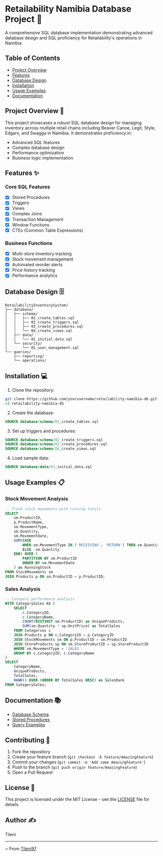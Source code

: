 # Retailability Namibia Database Project 🏪

A comprehensive SQL database implementation demonstrating advanced database design and SQL proficiency for Retailability's operations in Namibia.

## Table of Contents
- [Project Overview](#project-overview)
- [Features](#features)
- [Database Design](#database-design)
- [Installation](#installation)
- [Usage Examples](#usage-examples)
- [Documentation](#documentation)

## Project Overview 🎯

This project showcases a robust SQL database design for managing inventory across multiple retail chains including Beaver Canoe, Legit, Style, Edgars, and Swagga in Namibia. It demonstrates proficiency in:

- Advanced SQL features
- Complex database design
- Performance optimization
- Business logic implementation

## Features ✨

### Core SQL Features
- [x] Stored Procedures
- [x] Triggers
- [x] Views
- [x] Complex Joins
- [x] Transaction Management
- [x] Window Functions
- [x] CTEs (Common Table Expressions)

### Business Functions
- [x] Multi-store inventory tracking
- [x] Stock movement management
- [x] Automated reorder alerts
- [x] Price history tracking
- [x] Performance analytics

## Database Design 🗄️

```plaintext
RetailabilityInventorySystem/
├── database/
│   ├── schema/
│   │   ├── 01_create_tables.sql
│   │   ├── 02_create_triggers.sql
│   │   ├── 03_create_procedures.sql
│   │   └── 04_create_views.sql
│   ├── data/
│   │   └── 01_initial_data.sql
│   └── security/
│       └── 01_user_management.sql
└── queries/
    ├── reporting/
    └── operations/
```

## Installation 💻

1. Clone the repository:
```bash
git clone https://github.com/yourusername/retailability-namibia-db.git
cd retailability-namibia-db
```

2. Create the database:
```sql
SOURCE database/schema/01_create_tables.sql
```

3. Set up triggers and procedures:
```sql
SOURCE database/schema/02_create_triggers.sql
SOURCE database/schema/03_create_procedures.sql
SOURCE database/schema/04_create_views.sql
```

4. Load sample data:
```sql
SOURCE database/data/01_initial_data.sql
```

## Usage Examples 📋

### Stock Movement Analysis
```sql
-- Track stock movements with running totals
SELECT 
    sm.ProductID,
    p.ProductName,
    sm.MovementType,
    sm.Quantity,
    sm.MovementDate,
    SUM(CASE 
        WHEN sm.MovementType IN ('RECEIVING', 'RETURN') THEN sm.Quantity
        ELSE -sm.Quantity 
    END) OVER (
        PARTITION BY sm.ProductID 
        ORDER BY sm.MovementDate
    ) as RunningStock
FROM StockMovements sm
JOIN Products p ON sm.ProductID = p.ProductID;
```

### Sales Analysis
```sql
-- Category performance analysis
WITH CategorySales AS (
    SELECT 
        c.CategoryID,
        c.CategoryName,
        COUNT(DISTINCT sm.ProductID) as UniqueProducts,
        SUM(sm.Quantity * sp.UnitPrice) as TotalSales
    FROM Categories c
    JOIN Products p ON c.CategoryID = p.CategoryID
    JOIN StockMovements sm ON p.ProductID = sm.ProductID
    JOIN StoreProducts sp ON sm.StoreProductID = sp.StoreProductID
    WHERE sm.MovementType = 'SALES'
    GROUP BY c.CategoryID, c.CategoryName
)
SELECT 
    CategoryName,
    UniqueProducts,
    TotalSales,
    RANK() OVER (ORDER BY TotalSales DESC) as SalesRank
FROM CategorySales;
```

## Documentation 📚

- [Database Schema](docs/schema.md)
- [Stored Procedures](docs/procedures.md)
- [Query Examples](docs/queries.md)

## Contributing 🤝

1. Fork the repository
2. Create your feature branch (`git checkout -b feature/AmazingFeature`)
3. Commit your changes (`git commit -m 'Add some AmazingFeature'`)
4. Push to the branch (`git push origin feature/AmazingFeature`)
5. Open a Pull Request

## License 📝

This project is licensed under the MIT License - see the [LICENSE](LICENSE) file for details.

## Author ✍️

Tileni

---
⭐️ From [Tileni97](https://github.com/Tileni97)
